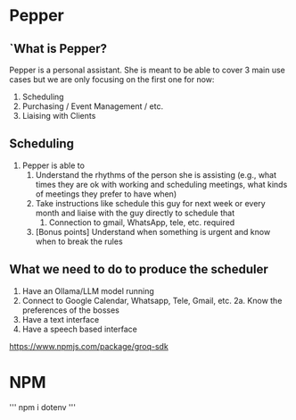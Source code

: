 # Pepper

## `What is Pepper? 

Pepper is a personal assistant. She is meant to be able to cover 3 main use cases but we are only focusing on the first one for now: 
1. Scheduling 
2. Purchasing / Event Management / etc.
3. Liaising with Clients

## Scheduling 
1. Pepper is able to
    1. Understand the rhythms of the person she is assisting (e.g., what times they are ok with working and scheduling meetings, what kinds of meetings they prefer to have when) 
    2. Take instructions like schedule this guy for next week or every month and liaise with the guy directly to schedule that
        1. Connection to gmail, WhatsApp, tele, etc. required
    3. [Bonus points] Understand when something is urgent and know when to break the rules

## What we need to do to produce the scheduler
1. Have an Ollama/LLM model running
2. Connect to Google Calendar, Whatsapp, Tele, Gmail, etc. 
2a. Know the preferences of the bosses
3. Have a text interface 
4. Have a speech based interface 


https://www.npmjs.com/package/groq-sdk

# NPM 
'''
npm i dotenv 
'''